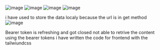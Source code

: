 ![image](https://github.com/user-attachments/assets/ac6d1242-f224-43f1-9e13-6288c1598dda)
![image](https://github.com/user-attachments/assets/d4da3383-25f3-4555-a337-852ff9bf2c0a)
![image](https://github.com/user-attachments/assets/6f3b6893-3388-43b4-a1ae-180659efba68)
![image](https://github.com/user-attachments/assets/67e228ee-420b-4703-a892-7b0eca07d3c9)

i have used to store the data localy because the url is in get method
![image](https://github.com/user-attachments/assets/461aa9fa-6523-4057-b658-5832269d32c0)

Bearer token is refreshing and got closed not able to retrive the content using the bearer tokens i have written the code for frontend with the tailwiundcss 
